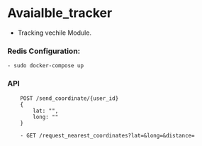 # Avaialble_tracker
- Tracking vechile Module.

### Redis Configuration:
    - sudo docker-compose up

### API
```
    POST /send_coordinate/{user_id}
    {
        lat: "",
        long: ""
    }
```
```
    - GET /request_nearest_coordinates?lat=&long=&distance=
```
